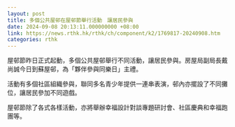 ```yaml
---
layout: post
title: 多個公共屋邨在屋邨節舉行活動　讓居民參與
date: 2024-09-08 20:13:11.000000000 +08:00
link: https://news.rthk.hk/rthk/ch/component/k2/1769817-20240908.htm
categories: rthk
---
```


屋邨節昨日正式起動，多個公共屋邨舉行不同活動，讓居民參與。房屋局副局長戴尚誠今日到蘇屋邨，為「夥伴參與同樂日」主禮。

活動有多個社區組織參與，聯同多名青少年提供一連串表演，邨內亦擺設了不同攤位，讓居民參加不同遊戲。

屋邨節除了各式各樣活動，亦將舉辦幸福設計對談專題研討會、社區慶典和幸福跑團等。
